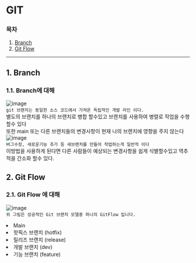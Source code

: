 # GIT
  ### 목차
  1. [Branch](#1-branch)
  2. [Git Flow](#2-git-flow)
---------------------
## 1. Branch
### 1.1. Branch에 대해
![image](https://github.com/JustBasicPro/Study/assets/155926750/8770aa75-c419-4e36-b8b0-8937304336c4)
</br>
`git 브랜치는 동일한 소스 코드에서 가져온 독립적인 개발 라인 이다.`
</br>
별도의 브랜치를 하나의 브랜치로 병합 할수있고 브랜치를 사용하여 병렬로 작업을 수행할수 있다
</br>
또한 main 또는 다른 브랜치들의 변경사항이 현재 나의 브랜치에 영향을 주지 않는다
![image](https://github.com/JustBasicPro/Study/assets/155926750/fa487ada-be91-417d-8739-5b675fb86341)
</br>
`버그수정, 새로운기능 추가 등 새브랜치를 만들어 작업하는게 일반적 이다`
</br>
이방법을 사용하게 된다면 다른 사람들이 예상되는 변경사항을 쉽게 식별할수있고 
역추적을 간소화 할수 있다.

## 2. Git Flow
### 2.1. Git Flow 에 대해
![image](https://github.com/JustBasicPro/Study/assets/155926750/9bb7ae3b-2fff-4bc4-bf65-91cfdc88dd50)
</br>
`위 그림은 성공적인 Git 브랜치 모델중 하나의 GitFlow 입니다.`
<li>
  Main
</li>
<li>
  핫픽스 브랜치 (hotfix)
</li>
<li>
  릴리즈 브랜치 (release)
</li>
<li>
  개발 브랜치   (dev)
</li>
<li>
  기능 브랜치   (feature)
</li>

